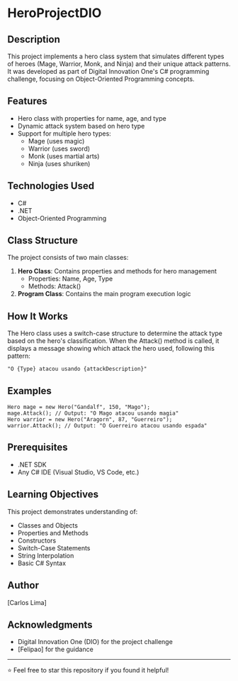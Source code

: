 # HeroProjectDIO

## Description
This project implements a hero class system that simulates different types of heroes (Mage, Warrior, Monk, and Ninja) and their unique attack patterns. It was developed as part of Digital Innovation One's C# programming challenge, focusing on Object-Oriented Programming concepts.

## Features
- Hero class with properties for name, age, and type
- Dynamic attack system based on hero type
- Support for multiple hero types:
  - Mage (uses magic)
  - Warrior (uses sword)
  - Monk (uses martial arts)
  - Ninja (uses shuriken)

## Technologies Used
- C#
- .NET
- Object-Oriented Programming

## Class Structure
The project consists of two main classes:
1. **Hero Class**: Contains properties and methods for hero management
   - Properties: Name, Age, Type
   - Methods: Attack()
2. **Program Class**: Contains the main program execution logic

## How It Works
The Hero class uses a switch-case structure to determine the attack type based on the hero's classification. When the Attack() method is called, it displays a message showing which attack the hero used, following this pattern:

```
"O {Type} atacou usando {attackDescription}"
```

## Examples

```
Hero mage = new Hero("Gandalf", 150, "Mago");
mage.Attack(); // Output: "O Mago atacou usando magia"
Hero warrior = new Hero("Aragorn", 87, "Guerreiro");
warrior.Attack(); // Output: "O Guerreiro atacou usando espada"
```
## Prerequisites
- .NET SDK
- Any C# IDE (Visual Studio, VS Code, etc.)

## Learning Objectives
This project demonstrates understanding of:
- Classes and Objects
- Properties and Methods
- Constructors
- Switch-Case Statements
- String Interpolation
- Basic C# Syntax

## Author
[Carlos Lima]

## Acknowledgments
- Digital Innovation One (DIO) for the project challenge
- [Felipao] for the guidance

---
⭐ Feel free to star this repository if you found it helpful!
